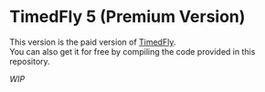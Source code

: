 # TimedFly 5 (Premium Version)

This version is the paid version of [TimedFly](https://www.spigotmc.org/resources/48668/). \
You can also get it for free by compiling the code provided in this repository.

*WIP*